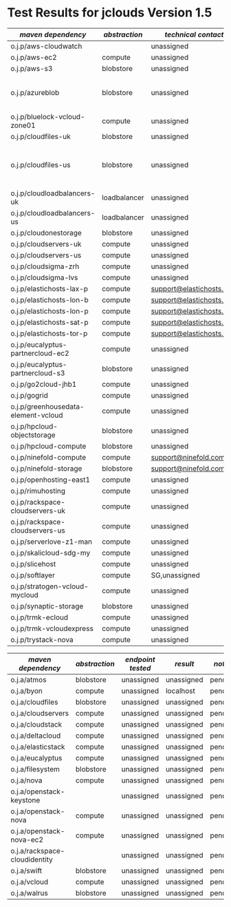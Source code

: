 
Test Results for jclouds Version 1.5
========================

|  *maven dependency* |  *abstraction* |  *technical contact* |  *result* |  *notes* | 
|---------------------|----------------|-------------------|-----------|----------|
| o.j.p/aws-cloudwatch| | unassigned | pending| |
| o.j.p/aws-ec2| compute| unassigned | pending| |
| o.j.p/aws-s3| blobstore| unassigned | pending| |
| o.j.p/azureblob| blobstore| unassigned | [93/97](/documentation/releasenotes/1.5.0/azureblob.txt)| [failures](/documentation/releasenotes/1.5.0/azureblob-failures.txt) expires may not be supported. If so, test should be updated|
| o.j.p/bluelock-vcloud-zone01| compute| unassigned | pending| |
| o.j.p/cloudfiles-uk| blobstore| unassigned | pending| |
| o.j.p/cloudfiles-us| blobstore| unassigned | [91/96](/documentation/releasenotes/1.5.0/cloudfiles-us.txt)| [failures](/documentation/releasenotes/1.5.0/cloudfiles-us-failures.txt) expires header is returned by server, but swift ObjectToBlobMetadata doesn't action that.|
| o.j.p/cloudloadbalancers-uk| loadbalancer| unassigned | pending| |
| o.j.p/cloudloadbalancers-us| loadbalancer| unassigned | pending| |
| o.j.p/cloudonestorage| blobstore| unassigned | pending| |
| o.j.p/cloudservers-uk| compute| unassigned | pending| |
| o.j.p/cloudservers-us| compute| unassigned | pending| |
| o.j.p/cloudsigma-zrh| compute| unassigned | pending| |
| o.j.p/cloudsigma-lvs| compute| unassigned | pending| |
| o.j.p/elastichosts-lax-p| compute| support@elastichosts.com | pending| |
| o.j.p/elastichosts-lon-b| compute| support@elastichosts.com | pending| |
| o.j.p/elastichosts-lon-p| compute| support@elastichosts.com | pending| |
| o.j.p/elastichosts-sat-p| compute| support@elastichosts.com | pending| |
| o.j.p/elastichosts-tor-p| compute| support@elastichosts.com | pending| |
| o.j.p/eucalyptus-partnercloud-ec2| compute| unassigned | pending| |
| o.j.p/eucalyptus-partnercloud-s3| blobstore| unassigned | pending| |
| o.j.p/go2cloud-jhb1| compute| unassigned | pending| |
| o.j.p/gogrid| compute| unassigned | pending| |
| o.j.p/greenhousedata-element-vcloud| compute| unassigned | pending| |
| o.j.p/hpcloud-objectstorage| blobstore| unassigned | pending| |
| o.j.p/hpcloud-compute| blobstore| unassigned | pending| |
| o.j.p/ninefold-compute| compute| support@ninefold.com | [101/114](/documentation/releasenotes/1.5.0/ninefold-compute.txt)| [failures](/documentation/releasenotes/1.5.0/ninefold-compute-failures.txt)|
| o.j.p/ninefold-storage| blobstore| support@ninefold.com | [57/66](/documentation/releasenotes/1.5.0/ninefold-storage.txt)| [failures](/documentation/releasenotes/1.5.0/ninefold-storage-failures.txt)|
| o.j.p/openhosting-east1| compute| unassigned | pending| |
| o.j.p/rimuhosting| compute| unassigned | pending| |
| o.j.p/rackspace-cloudservers-uk| compute| unassigned | pending| |
| o.j.p/rackspace-cloudservers-us| compute| unassigned | pending| |
| o.j.p/serverlove-z1-man| compute| unassigned | pending| |
| o.j.p/skalicloud-sdg-my| compute| unassigned | pending| |
| o.j.p/slicehost| compute| unassigned | pending| |
| o.j.p/softlayer| compute| SG,unassigned | pending| |
| o.j.p/stratogen-vcloud-mycloud| compute| unassigned | pending| |
| o.j.p/synaptic-storage| blobstore| unassigned | pending| |
| o.j.p/trmk-ecloud| compute| unassigned | pending| |
| o.j.p/trmk-vcloudexpress| compute| unassigned | pending| |
| o.j.p/trystack-nova| compute| unassigned | pending| |



|  *maven dependency* |  *abstraction* |  *endpoint tested* |  *result* |  *notes* | 
|---------------------|----------------|--------------------|-----------|----------|
| o.j.a/atmos| blobstore| unassigned | unassigned | pending| |
| o.j.a/byon| compute| unassigned | localhost | pending| |
| o.j.a/cloudfiles| blobstore| unassigned | unassigned | pending| |
| o.j.a/cloudservers| compute| unassigned | unassigned | pending| |
| o.j.a/cloudstack| compute| unassigned | unassigned | pending| |
| o.j.a/deltacloud| compute| unassigned | unassigned | pending| |
| o.j.a/elasticstack| compute| unassigned | unassigned | pending| |
| o.j.a/eucalyptus| compute| unassigned | unassigned | pending| |
| o.j.a/filesystem| blobstore| unassigned | unassigned | pending| |
| o.j.a/nova| compute| unassigned | unassigned | pending| |
| o.j.a/openstack-keystone| | unassigned | unassigned | pending| |
| o.j.a/openstack-nova| compute | unassigned | unassigned | pending| |
| o.j.a/openstack-nova-ec2| compute | unassigned | unassigned | pending| |
| o.j.a/rackspace-cloudidentity| | unassigned | unassigned | pending| |
| o.j.a/swift| blobstore| unassigned | unassigned | pending| |
| o.j.a/vcloud| compute| unassigned | unassigned | pending| |
| o.j.a/walrus| blobstore| unassigned | unassigned | pending| |
